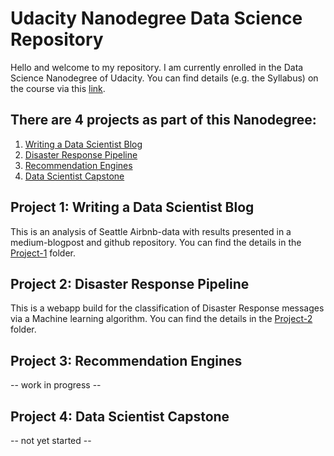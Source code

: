 # Udacity Nanodegree Data Science Repository

Hello and welcome to my repository.
I am currently enrolled in the Data Science Nanodegree of Udacity. You can find details (e.g. the Syllabus) on the course via this [link](https://www.udacity.com/course/data-scientist-nanodegree--nd025).

## There are 4 projects as part of this Nanodegree:
1. [Writing a Data Scientist Blog](#Project_1)
2. [Disaster Response Pipeline](#Project_2)
3. [Recommendation Engines](#Project_3)
4. [Data Scientist Capstone](#Project_4)

## Project 1: Writing a Data Scientist Blog <a name="Project_1"></a>

This is an analysis of Seattle Airbnb-data with results presented in a medium-blogpost and github repository. You can find the details in the [Project-1](https://github.com/the-m8/Udacity_Nanodegree_Data-Science/tree/main/Project_1) folder.

## Project 2: Disaster Response Pipeline <a name="Project_2"></a>

This is a webapp build for the classification of Disaster Response messages via a Machine learning algorithm. You can find the details in the [Project-2](https://github.com/the-m8/Udacity_Nanodegree_Data-Science/tree/main/Project_2) folder.

## Project 3: Recommendation Engines <a name="Project_3"></a>

-- work in progress --

## Project 4: Data Scientist Capstone <a name="Project_4"></a>

-- not yet started --
